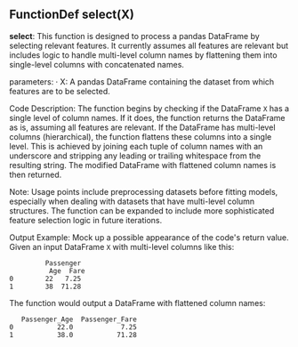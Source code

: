 ## FunctionDef select(X)
**select**: This function is designed to process a pandas DataFrame by selecting relevant features. It currently assumes all features are relevant but includes logic to handle multi-level column names by flattening them into single-level columns with concatenated names.

parameters:
· X: A pandas DataFrame containing the dataset from which features are to be selected.

Code Description: The function begins by checking if the DataFrame `X` has a single level of column names. If it does, the function returns the DataFrame as is, assuming all features are relevant. If the DataFrame has multi-level columns (hierarchical), the function flattens these columns into a single level. This is achieved by joining each tuple of column names with an underscore and stripping any leading or trailing whitespace from the resulting string. The modified DataFrame with flattened column names is then returned.

Note: Usage points include preprocessing datasets before fitting models, especially when dealing with datasets that have multi-level column structures. The function can be expanded to include more sophisticated feature selection logic in future iterations.

Output Example: Mock up a possible appearance of the code's return value.
Given an input DataFrame `X` with multi-level columns like this:
```
         Passenger
          Age  Fare
0        22   7.25
1        38  71.28
```

The function would output a DataFrame with flattened column names:
```
   Passenger_Age  Passenger_Fare
0           22.0            7.25
1           38.0           71.28
```
